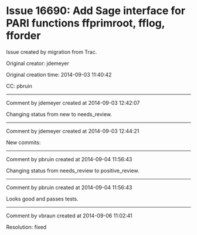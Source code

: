 # Issue 16690: Add Sage interface for PARI functions ffprimroot, fflog, fforder

Issue created by migration from Trac.

Original creator: jdemeyer

Original creation time: 2014-09-03 11:40:42

CC:  pbruin




---

Comment by jdemeyer created at 2014-09-03 12:42:07

Changing status from new to needs_review.


---

Comment by jdemeyer created at 2014-09-03 12:44:21

New commits:


---

Comment by pbruin created at 2014-09-04 11:56:43

Changing status from needs_review to positive_review.


---

Comment by pbruin created at 2014-09-04 11:56:43

Looks good and passes tests.


---

Comment by vbraun created at 2014-09-06 11:02:41

Resolution: fixed
